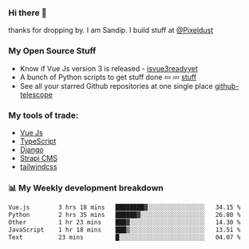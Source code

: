 ### Hi there 👋

thanks for dropping by.
I am Sandip. I build stuff at [@Pixeldust](github.com/pixeldust-in/)

###  **My Open Source Stuff**

 - Know if Vue Js version 3 is released -  [isvue3readyyet](https://github.com/sandiprb/isvue3readyyet)
 - A bunch of Python scripts to get stuff done 💤 💤 [stuff](https://github.com/sandiprb/stuff)
 - See all your starred Github repositories at one single place [github-telescope](https://github.com/sandiprb/github-telescope)



###  **My tools of trade:**
 - [Vue Js](https://github.com/vuejs/vue/)
 - [TypeScript](https://github.com/microsoft/TypeScript)
 - [Django](github.com/django/django)
 - [Strapi CMS](github.com/strapi/strapi)
 - [tailwindcss](https://github.com/tailwindlabs/tailwindcss)


###  📊 **My Weekly development breakdown**
<!--START_SECTION:waka-->

```txt
Vue.js        3 hrs 18 mins   ████████▓░░░░░░░░░░░░░░░░   34.15 %
Python        2 hrs 35 mins   ██████▓░░░░░░░░░░░░░░░░░░   26.80 %
Other         1 hr 23 mins    ███▓░░░░░░░░░░░░░░░░░░░░░   14.30 %
JavaScript    1 hr 18 mins    ███▒░░░░░░░░░░░░░░░░░░░░░   13.51 %
Text          23 mins         █░░░░░░░░░░░░░░░░░░░░░░░░   04.07 %
```

<!--END_SECTION:waka-->
